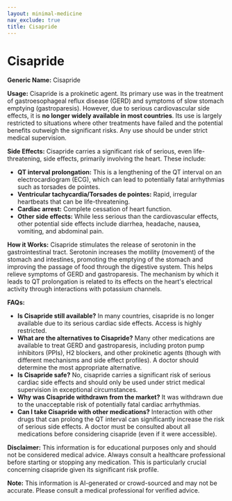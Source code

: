 ```yaml
---
layout: minimal-medicine
nav_exclude: true
title: Cisapride
---
```


# Cisapride

**Generic Name:** Cisapride

**Usage:**  Cisapride is a prokinetic agent. Its primary use was in the treatment of gastroesophageal reflux disease (GERD) and symptoms of slow stomach emptying (gastroparesis).  However, due to serious cardiovascular side effects, it is **no longer widely available in most countries**.  Its use is largely restricted to situations where other treatments have failed and the potential benefits outweigh the significant risks.  Any use should be under strict medical supervision.

**Side Effects:** Cisapride carries a significant risk of serious, even life-threatening, side effects, primarily involving the heart. These include:

* **QT interval prolongation:** This is a lengthening of the QT interval on an electrocardiogram (ECG), which can lead to potentially fatal arrhythmias such as torsades de pointes.
* **Ventricular tachycardia/Torsades de pointes:**  Rapid, irregular heartbeats that can be life-threatening.
* **Cardiac arrest:**  Complete cessation of heart function.
* **Other side effects:** While less serious than the cardiovascular effects, other potential side effects include diarrhea, headache, nausea, vomiting, and abdominal pain.


**How it Works:** Cisapride stimulates the release of serotonin in the gastrointestinal tract. Serotonin increases the motility (movement) of the stomach and intestines, promoting the emptying of the stomach and improving the passage of food through the digestive system. This helps relieve symptoms of GERD and gastroparesis.  The mechanism by which it leads to QT prolongation is related to its effects on the heart's electrical activity through interactions with potassium channels.

**FAQs:**

* **Is Cisapride still available?**  In many countries, cisapride is no longer available due to its serious cardiac side effects.  Access is highly restricted.
* **What are the alternatives to Cisapride?** Many other medications are available to treat GERD and gastroparesis, including proton pump inhibitors (PPIs), H2 blockers, and other prokinetic agents (though with different mechanisms and side effect profiles).  A doctor should determine the most appropriate alternative.
* **Is Cisapride safe?** No, cisapride carries a significant risk of serious cardiac side effects and should only be used under strict medical supervision in exceptional circumstances.
* **Why was Cisapride withdrawn from the market?**  It was withdrawn due to the unacceptable risk of potentially fatal cardiac arrhythmias.
* **Can I take Cisapride with other medications?**  Interaction with other drugs that can prolong the QT interval can significantly increase the risk of serious side effects.  A doctor must be consulted about all medications before considering cisapride (even if it were accessible).


**Disclaimer:** This information is for educational purposes only and should not be considered medical advice.  Always consult a healthcare professional before starting or stopping any medication.  This is particularly crucial concerning cisapride given its significant risk profile.


**Note:** This information is AI-generated or crowd-sourced and may not be accurate. Please consult a medical professional for verified advice.